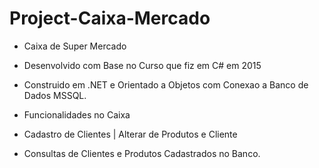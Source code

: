 # Project-Caixa-Mercado

- Caixa de Super Mercado

- Desenvolvido com Base no Curso que fiz em C# em 2015
- Construido em .NET e Orientado a Objetos com Conexao a Banco de Dados MSSQL.
- Funcionalidades no Caixa
- Cadastro de Clientes | Alterar de Produtos e Cliente
- Consultas de Clientes e Produtos Cadastrados no Banco.
